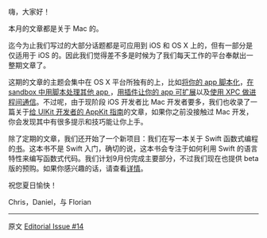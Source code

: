 嗨，大家好！

本月的文章都是关于 Mac 的。

迄今为止我们写过的大部分话题都是可应用到 iOS 和 OS X 上的，但有一部分是仅适用于 iOS 的。因此我们觉得差不多是时候为了我们每天工作的平台奉献出一整期文章了。

这期的文章的主题会集中在 OS X 平台所独有的上，比如[将你的 app 脚本化][1]，[在 sandbox 中用脚本处理其他 app ][2]，[用插件让你的 app 可扩展][3]以及[使用 XPC 做进程间通信][4]。不过呢，由于现阶段 iOS 开发者比 Mac 开发者要多，我们也收录了一篇关于[给 UIKit 开发者的 AppKit 指南][5]的文章，如果你之前没接触过 Mac 开发，你会发现其中有很多提示和技巧能让你上手。

除了定期的文章，我们还开始了一个新项目：我们在写一本关于 Swift 函数式编程的[书](www.objc.io/books)。这本书不是 Swift 入门，确切的说，这本书会专注于如何利用 Swift 的语言特性来编写函数式代码。我们计划9月份完成主要部分，不过我们现在也提供 beta 版的预购。如果你感兴趣的话，请查看[详情](www.objc.io/books)。

祝您夏日愉快！


Chris，Daniel，与 Florian

---

 

原文 [Editorial Issue #14](http://www.objc.io/issue-14/editorial.html)

[1]: http://objccn.io/issue-14-1/
[2]: http://objccn.io/issue-14-2/
[3]: http://objccn.io/issue-14-3/
[4]: http://objccn.io/issue-14-4/
[5]: http://objccn.io/issue-14-5/
